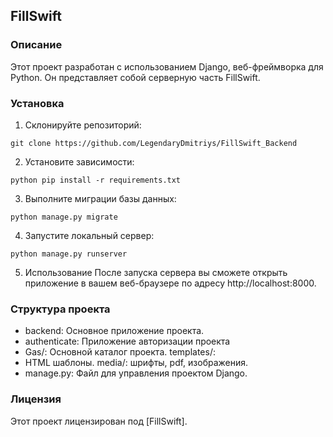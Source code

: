 ## FillSwift

### Описание
Этот проект разработан с использованием Django, веб-фреймворка для Python. Он представляет собой cерверную часть FillSwift.

### Установка

1. Склонируйте репозиторий: 
 
```git clone https://github.com/LegendaryDmitriys/FillSwift_Backend```


2. Установите зависимости:

```python pip install -r requirements.txt```

3. Выполните миграции базы данных:

```python manage.py migrate```

4. Запустите локальный сервер:

```python manage.py runserver``` 

5. Использование После запуска сервера вы сможете открыть приложение в вашем веб-браузере по адресу http://localhost:8000.

### Структура проекта

* backend: Основное приложение проекта. 
* authenticate: Приложение авторизации проекта
* Gas/: Основной каталог проекта. templates/: 
* HTML шаблоны. media/: шрифты, pdf, изображения. 
* manage.py: Файл для управления проектом Django.

### Лицензия 
Этот проект лицензирован под [FillSwift].
